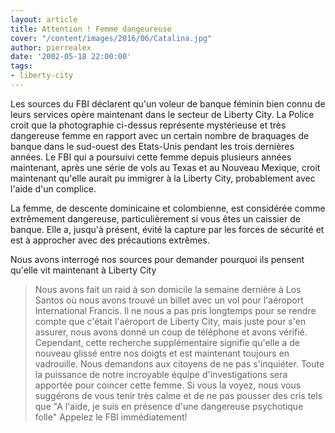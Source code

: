 ```yaml
---
layout: article
title: Attention ! Femme dangeureuse
cover: "/content/images/2016/06/Catalina.jpg"
author: pierrealex
date: '2002-05-18 22:00:00'
tags:
- liberty-city
---
```


Les sources du FBI déclarent qu'un voleur de banque féminin bien connu de leurs services opère maintenant dans le secteur de Liberty City. La Police croit que la photographie ci-dessus représente mystérieuse et très dangereuse femme en rapport avec un certain nombre de braquages de banque dans le sud-ouest des Etats-Unis pendant les trois dernières années. Le FBI qui a poursuivi cette femme depuis plusieurs années maintenant, après une série de vols au Texas et au Nouveau Mexique, croit maintenant qu'elle aurait pu immigrer à la Liberty City, probablement avec l'aide d'un complice.

La femme, de descente dominicaine et colombienne, est considérée comme extrêmement dangereuse, particulièrement si vous êtes un caissier de banque. Elle a, jusqu'à présent, évité la capture par les forces de sécurité et est à approcher avec des précautions extrêmes.

Nous avons interrogé nos sources pour demander pourquoi ils pensent qu'elle vit maintenant à Liberty City

> Nous avons fait un raid à son domicile la semaine dernière à Los Santos où nous avons trouvé un billet avec un vol pour l'aéroport International Francis. Il ne nous a pas pris longtemps pour se rendre compte que c'était l'aéroport de Liberty City, mais juste pour s'en assurer, nous avons donné un coup de téléphone et avons vérifié. Cependant, cette recherche supplémentaire signifie qu'elle a de nouveau glissé entre nos doigts et est maintenant toujours en vadrouille. Nous demandons aux citoyens de ne pas s'inquiéter. Toute la puissance de notre incroyable équipe d'investigations sera apportée pour coincer cette femme. Si vous la voyez, nous vous suggérons de vous tenir très calme et de ne pas pousser des cris tels que "A l'aide, je suis en présence d'une dangereuse psychotique folle" Appelez le FBI immédiatement!

<!--kg-card-end: markdown-->
